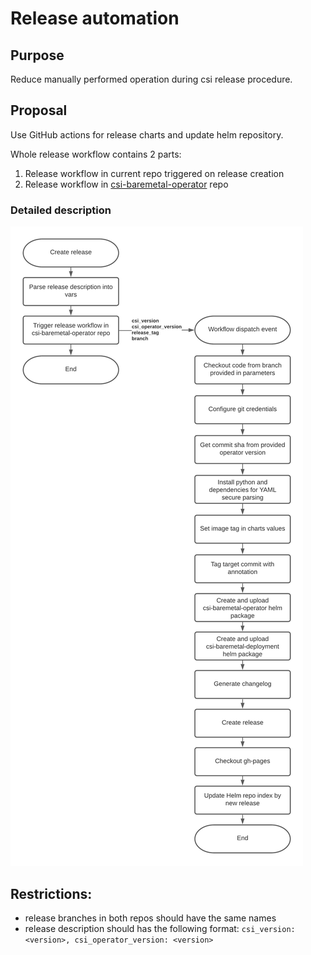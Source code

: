 # Release automation

## Purpose
Reduce manually performed operation during csi release procedure.

## Proposal
Use GitHub actions for release charts and update helm repository.

Whole release workflow contains 2 parts:
1. Release workflow in current repo triggered on release creation
2. Release workflow in [csi-baremetal-operator](https://github.com/dell/csi-baremetal-operator) repo

### Detailed description

![Getting Started](./images/release_workflow.png)

## Restrictions:
* release branches in both repos should have the same names
* release description should has the following format:
`csi_version: <version>, csi_operator_version: <version>`
